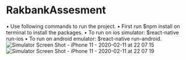# RakbankAssesment

•	Use following commands to run the project.
•	First run  $npm install  on terminal to install the packages.
•	To run on ios simulator:  $react-native run-ios
•	To run on android emulator: $react-native run-android.
![Simulator Screen Shot - iPhone 11 - 2020-02-11 at 22 07 15](https://user-images.githubusercontent.com/60128819/74268840-f9e4c380-4d21-11ea-8e95-73ebfb472a99.png)
![Simulator Screen Shot - iPhone 11 - 2020-02-11 at 22 07 19](https://user-images.githubusercontent.com/60128819/74268844-fcdfb400-4d21-11ea-8c5e-fe59bf5f1fbd.png)

